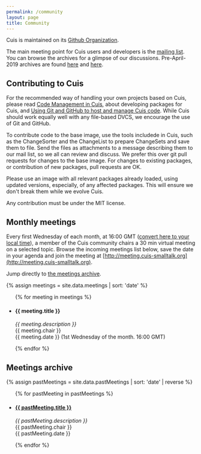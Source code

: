 ```yaml
---
permalink: /community
layout: page
title: Community
---
```


Cuis is maintained on its [Github Organization](https://github.com/Cuis-Smalltalk/Cuis-Smalltalk-Dev). 

The main meeting point for Cuis users and developers is the [mailing list](https://lists.cuis.st/mailman/listinfo/cuis-dev). You can browse the archives for a glimpse of our discussions. Pre-April-2019 archives are found [here](http://cuis-smalltalk.org/pipermail/cuis-dev_cuis-smalltalk.org/) and [here](http://jvuletich.org/mailman/listinfo/cuis_jvuletich.org).

## Contributing to Cuis

For the recommended way of handling your own projects based on Cuis, please read [Code Management in Cuis](https://github.com/Cuis-Smalltalk/Cuis-Smalltalk-Dev/blob/master/Documentation/CodeManagementInCuis.md), about developing packages for Cuis, and [Using Git and GitHub to host and manage Cuis code](https://github.com/Cuis-Smalltalk/Cuis-Smalltalk-Dev/blob/master/Documentation/CuisAndGitHub.md). While Cuis should work equally well with any file-based DVCS, we encourage the use of Git and GitHub.

To contribute code to the base image, use the tools includede in Cuis, such as the ChangeSorter and the ChangeList to prepare ChangeSets and save them to file. Send the files as attachments to a message describing them to our mail list, so we all can review and discuss. We prefer this over git pull requests for changes to the base image. For changes to existing packages, or contribution of new packages, pull requests are OK.

Please use an image with all relevant packages already loaded, using updated versions, especially, of any affected packages. This will ensure we don't break them while we evolve Cuis.

Any contribution must be under the MIT license.


## Monthly meetings

Every first Wednesday of each month, at 16:00 GMT ([convert here to
your local
time](https://www.timeanddate.com/worldclock/converter.html?iso=20220205T160000&p1=tz_gmt)), a
member of the Cuis community chairs a 30 min virtual meeting on a
selected topic. Browse the incoming meetings list below, save the date in
your agenda and join the meeting at
[http://meeting.cuis-smalltalk.org](http://meeting.cuis-smalltalk.org).

Jump directly to <a href="#meetings-archive">the meetings archive</a>.

<script src="//cdnjs.cloudflare.com/ajax/libs/list.js/2.3.1/list.min.js"></script>

{% assign meetings = site.data.meetings | sort: 'date' %} 

<div id="meeting-list">
  <ul class="package-list">
    {% for meeting in meetings %}
    <li>
      <h4 class="meeting">{{ meeting.title }}</h4>
	<p><em>{{ meeting.description }}</em><br>
	{{ meeting.chair }}<br>
	{{ meeting.date }} (1st Wednesday of the month. 16:00 GMT)</p>
    </li>
    {% endfor %}
  </ul>
</div>

<script>

var options = {
    valueNames: [ 'title', 'description', 'chair', 'date'],
	pagination: true,
	page: 30
};

var meetingList = new List('meeting-list', options);

</script>


## Meetings archive

<script src="//cdnjs.cloudflare.com/ajax/libs/list.js/2.3.1/list.min.js"></script>

{% assign pastMeetings = site.data.pastMeetings | sort: 'date' | reverse %} 

<div id="pastMeeting-list">
  <ul class="package-list">
    {% for pastMeeting in pastMeetings %}
    <li>
      <h4 class="meeting"><a href="{{ pastMeeting.video }}">{{ pastMeeting.title }}</a></h4>
	<p><em>{{ pastMeeting.description }}</em><br>
	{{ pastMeeting.chair }}<br>
	{{ pastMeeting.date }}</p>
    </li>
    {% endfor %}
  </ul>
</div>

<script>
